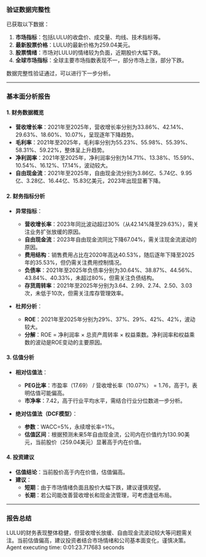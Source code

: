 ### 验证数据完整性
已获取以下数据：
1. **市场指标**：包括LULU的收盘价、成交量、均线、技术指标等。
2. **最新股票价格**：LULU的最新价格为259.04美元。
3. **股票情绪**：市场对LULU的情绪较为负面，近期股价大幅下跌。
4. **全球市场指标**：全球主要市场指数表现不一，部分市场上涨，部分下跌。

数据完整性验证通过，可以进行下一步分析。

---

### 基本面分析报告

#### 1. 财务数据概览
- **营收增长率**：2021年至2025年，营收增长率分别为33.86%、42.14%、29.63%、18.60%、10.07%，呈现逐年下降趋势。
- **毛利率**：2021年至2025年，毛利率分别为55.23%、55.98%、55.39%、58.31%、59.22%，整体呈上升趋势。
- **净利润率**：2021年至2025年，净利润率分别为14.71%、13.38%、15.59%、10.54%、16.12%、17.14%，波动较大。
- **自由现金流**：2021年至2025年，自由现金流分别为3.86亿、5.74亿、9.95亿、3.28亿、16.44亿、15.83亿美元，2023年出现显著下降。

#### 2. 财务指标分析
- **异常指标**：
  - **营收增长率**：2023年同比波动超过30%（从42.14%降至29.63%），需关注业务扩张放缓的原因。
  - **自由现金流**：2023年自由现金流同比下降67.04%，需关注现金流波动的原因。
  - **费用结构**：销售费用占比在2020年高达40.53%，随后逐年下降至2025年的35.53%，但仍需关注费用控制情况。
  - **负债率**：2021年至2025年负债率分别为30.64%、38.87%、44.56%、43.84%、40.33%，未超过80%，但需关注负债结构。
  - **存货周转率**：2021年至2025年分别为3.64、2.99、2.74、2.50、3.03次，未低于10次，但需关注库存管理效率。

- **杜邦分析**：
  - **ROE**：2021年至2025年分别为29%、37%、29%、42%、42%，波动较大。
  - **分解**：ROE = 净利润率 × 总资产周转率 × 权益乘数。净利润率和权益乘数的波动是ROE变动的主要原因。

#### 3. 估值分析
- **相对估值法**：
  - **PEG比率**：市盈率（17.69） / 营收增长率（10.07%） = 1.76，高于1，表明估值可能偏高。
  - **市净率**：7.42，高于行业平均水平，需结合行业分位数进一步分析。
  
- **绝对估值法（DCF模型）**：
  - **参数**：WACC=5%，永续增长率=1%。
  - **估值区间**：根据预测未来5年自由现金流，公司内在价值约为130.90美元，当前股价（259.04美元）显著高于内在价值。

#### 4. 投资建议
- **估值结论**：当前股价高于内在价值，估值偏高。
- **建议**：
  - **短期**：由于市场情绪负面且股价大幅下跌，建议谨慎观望。
  - **长期**：若公司能改善营收增长和现金流管理，可考虑逢低布局。

---

### 报告总结
LULU的财务表现整体稳健，但营收增长放缓、自由现金流波动较大等问题需关注。当前估值偏高，建议投资者结合市场情绪和公司基本面变化，谨慎决策。
Agent executing time: 0:01:23.717683 seconds